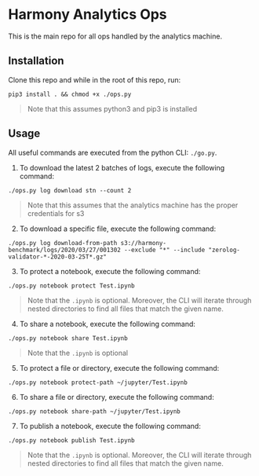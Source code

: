 # Harmony Analytics Ops
This is the main repo for all ops handled by the analytics machine.

## Installation
Clone this repo and while in the root of this repo, run: 
```
pip3 install . && chmod +x ./ops.py
```
> Note that this assumes python3 and pip3 is installed

## Usage
All useful commands are executed from the python CLI: `./go.py`.

1) To download the latest 2 batches of logs, execute the following command:
```
./ops.py log download stn --count 2
```
> Note that this assumes that the analytics machine has the proper credentials for s3

2) To download a specific file, execute the following command:
```
./ops.py log download-from-path s3://harmony-benchmark/logs/2020/03/27/001302 --exclude "*" --include "zerolog-validator-*-2020-03-25T*.gz" 
```
 
3) To protect a notebook, execute the following command:
```
./ops.py notebook protect Test.ipynb 
```
> Note that the `.ipynb` is optional. Moreover, the CLI will iterate through 
> nested directories to find all files that match the given name.

4) To share a notebook, execute the following command:
```
./ops.py notebook share Test.ipynb 
```
> Note that the `.ipynb` is optional

5) To protect a file or directory, execute the following command:
```
./ops.py notebook protect-path ~/jupyter/Test.ipynb 
```

6) To share a file or directory, execute the following command:
```
./ops.py notebook share-path ~/jupyter/Test.ipynb 
```

7) To publish a notebook, execute the following command:
```
./ops.py notebook publish Test.ipynb 
```
> Note that the `.ipynb` is optional. Moreover, the CLI will iterate through 
> nested directories to find all files that match the given name.